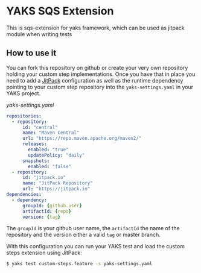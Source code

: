 # YAKS SQS Extension
This is sqs-extension for yaks framework, which can be used as jitpack module when writing tests

## How to use it

You can fork this repository on github or create your very own repository holding your custom step implementations. Once you have that in place you need to add
a [JitPack](https://jitpack.io/) configuration as well as the runtime dependency pointing to your custom step repository into the `yaks-settings.yaml` in your YAKS project.

_yaks-settings.yaml_
```yaml
repositories:
  - repository:
      id: "central"
      name: "Maven Central"
      url: "https://repo.maven.apache.org/maven2/"
      releases:
        enabled: "true"
        updatePolicy: "daily"
      snapshots:
        enabled: "false"
  - repository:
      id: "jitpack.io"
      name: "JitPack Repository"
      url: "https://jitpack.io"
dependencies:
  - dependency:
      groupId: {github.user}
      artifactId: {repo}
      version: {tag}
```

The `groupId` is your github user name, the `artifactId` the name of the repository and the version either a valid `tag` or master branch.

With this configuration you can run your YAKS test and load the custom steps extension using JitPack:

```bash
$ yaks test custom-steps.feature -s yaks-settings.yaml
```
